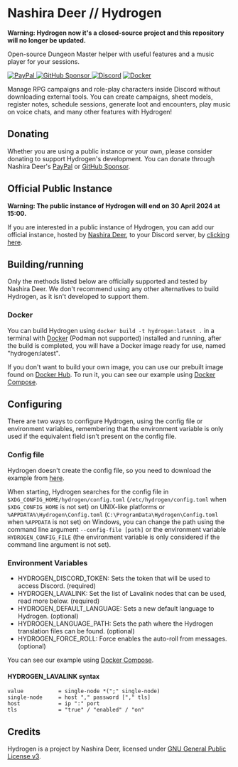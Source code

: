 # Nashira Deer // Hydrogen

**Warning: Hydrogen now it's a closed-source project and this repository will no longer be updated.**

Open-source Dungeon Master helper with useful features and a music player for your sessions.

[![PayPal](https://img.shields.io/badge/Paypal-003087?style=for-the-badge&logo=paypal&logoColor=%23fff)
](https://www.paypal.com/donate/?business=QQGMTC3FQAJF6&no_recurring=0&item_name=Thanks+for+donating+for+me%2C+this+helps+me+a+lot+to+continue+developing+and+maintaining+my+projects.&currency_code=USD)
[![GitHub Sponsor](https://img.shields.io/badge/GitHub%20Sponsor-181717?style=for-the-badge&logo=github&logoColor=%23fff)
](https://github.com/sponsors/nashiradeer)
[![Discord](https://img.shields.io/badge/Discord%20Bot-5865F2?style=for-the-badge&logo=discord&logoColor=%23fff)](https://discord.com/api/oauth2/authorize?client_id=1128087591179268116&permissions=275417975808&scope=bot+applications.commands)
[![Docker](https://img.shields.io/docker/v/nashiradeer/hydrogen?style=for-the-badge&logo=docker&logoColor=%23fff&label=Docker&labelColor=%232496ED&color=%232496ED)](https://hub.docker.com/r/nashiradeer/hydrogen)

Manage RPG campaigns and role-play characters inside Discord without downloading external tools. You can create campaigns, sheet models, register notes, schedule sessions, generate loot and encounters, play music on voice chats, and many other features with Hydrogen!

## Donating

Whether you are using a public instance or your own, please consider donating to support Hydrogen's development. You can donate through Nashira Deer's [PayPal](https://www.paypal.com/donate/?business=QQGMTC3FQAJF6&no_recurring=0&item_name=Thanks+for+donating+for+me%2C+this+helps+me+a+lot+to+continue+developing+and+maintaining+my+projects.&currency_code=USD) or [GitHub Sponsor](https://github.com/sponsors/nashiradeer).

## Official Public Instance

**Warning: The public instance of Hydrogen will end on 30 April 2024 at 15:00.**

If you are interested in a public instance of Hydrogen, you can add our official instance, hosted by [Nashira Deer](https://github.com/nashiradeer), to your Discord server, by [clicking here](https://discord.com/api/oauth2/authorize?client_id=1128087591179268116&permissions=275417975808&scope=bot+applications.commands).

## Building/running

Only the methods listed below are officially supported and tested by Nashira Deer. We don't recommend using any other alternatives to build Hydrogen, as it isn't developed to support them.

### Docker

You can build Hydrogen using `docker build -t hydrogen:latest .` in a terminal with [Docker](https://docker.com) (Podman not supported) installed and running, after the build is completed, you will have a Docker image ready for use, named "hydrogen:latest".

If you don't want to build your own image, you can use our prebuilt image found on [Docker Hub](https://hub.docker.com/r/nashiradeer/hydrogen). To run it, you can see our example using [Docker Compose](compose.yaml).

## Configuring

There are two ways to configure Hydrogen, using the config file or environment variables, remembering that the environment variable is only used if the equivalent field isn't present on the config file.

### Config file

Hydrogen doesn't create the config file, so you need to download the example from [here](config.toml).

When starting, Hydrogen searches for the config file in `$XDG_CONFIG_HOME/hydrogen/config.toml` (`/etc/hydrogen/config.toml` when `$XDG_CONFIG_HOME` is not set) on UNIX-like platforms or `%APPDATA%\Hydrogen\Config.toml` (`C:\ProgramData\Hydrogen\Config.toml` when `%APPDATA` is not set) on Windows, you can change the path using the command line argument `--config-file [path]` or the environment variable `HYDROGEN_CONFIG_FILE` (the environment variable is only considered if the command line argument is not set).

### Environment Variables

- HYDROGEN_DISCORD_TOKEN: Sets the token that will be used to access Discord. (required)
- HYDROGEN_LAVALINK: Set the list of Lavalink nodes that can be used, read more below. (required)
- HYDROGEN_DEFAULT_LANGUAGE: Sets a new default language to Hydrogen. (optional)
- HYDROGEN_LANGUAGE_PATH: Sets the path where the Hydrogen translation files can be found. (optional)
- HYDROGEN_FORCE_ROLL: Force enables the auto-roll from messages. (optional)

You can see our example using [Docker Compose](compose.yaml).

#### HYDROGEN_LAVALINK syntax

```plain
value           = single-node *(";" single-node)
single-node     = host "," password ["," tls]
host            = ip ":" port
tls             = "true" / "enabled" / "on"
```

## Credits

Hydrogen is a project by Nashira Deer, licensed under [GNU General Public License v3](LICENSE.txt).
